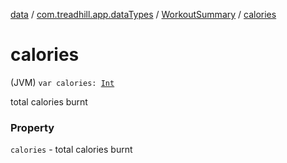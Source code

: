[data](../../index.md) / [com.treadhill.app.dataTypes](../index.md) / [WorkoutSummary](index.md) / [calories](./calories.md)

# calories

(JVM) `var calories: `[`Int`](https://kotlinlang.org/api/latest/jvm/stdlib/kotlin/-int/index.html)

total calories burnt

### Property

`calories` - total calories burnt